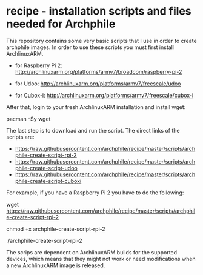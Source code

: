 recipe - installation scripts and files needed for Archphile
======

This repository contains some very basic scripts that I use in order to create archphile images. 
In order to use these scripts you must first install ArchlinuxARM.

- for Raspberry Pi 2:
http://archlinuxarm.org/platforms/armv7/broadcom/raspberry-pi-2

- for Udoo:
http://archlinuxarm.org/platforms/armv7/freescale/udoo

- for Cubox-i:
http://archlinuxarm.org/platforms/armv7/freescale/cubox-i


After that, login to your fresh ArchlinuxARM installation and install wget:

pacman -Sy wget

The last step is to download and run the script. The direct links of the scripts are:

- https://raw.githubusercontent.com/archphile/recipe/master/scripts/archphile-create-script-rpi-2
- https://raw.githubusercontent.com/archphile/recipe/master/scripts/archphile-create-script-udoo
- https://raw.githubusercontent.com/archphile/recipe/master/scripts/archphile-create-script-cuboxi


For example, if you have a Raspberry Pi 2 you have to do the following:

wget https://raw.githubusercontent.com/archphile/recipe/master/scripts/archphile-create-script-rpi-2

chmod +x archphile-create-script-rpi-2

./archphile-create-script-rpi-2


The scrips are dependent on ArchlinuxARM builds for the supported devices, which means that they might not work or need modifications when a new ArchlinuxARM image is released.








